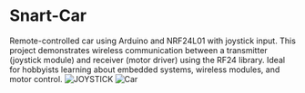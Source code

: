 # Snart-Car
Remote-controlled car using Arduino and NRF24L01 with joystick input. This project demonstrates wireless communication between a transmitter (joystick module) and receiver (motor driver) using the RF24 library. Ideal for hobbyists learning about embedded systems, wireless modules, and motor control.
![JOYSTICK](https://github.com/user-attachments/assets/8942984b-0e84-46f3-b77a-6b3722660f1d)
![Car](https://github.com/user-attachments/assets/9a68ed79-3e1e-4731-aa61-b0a4c52e96b8)
